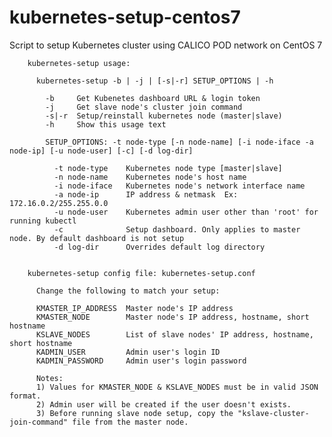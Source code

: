# kubernetes-setup-centos7
Script to setup Kubernetes cluster using CALICO POD network on CentOS 7 


        kubernetes-setup usage:
         
          kubernetes-setup -b | -j | [-s|-r] SETUP_OPTIONS | -h
         
            -b     Get Kubenetes dashboard URL & login token
            -j     Get slave node's cluster join command
            -s|-r  Setup/reinstall kubernetes node (master|slave)
            -h     Show this usage text
         
            SETUP_OPTIONS: -t node-type [-n node-name] [-i node-iface -a node-ip] [-u node-user] [-c] [-d log-dir]
         
              -t node-type    Kubernetes node type [master|slave]
              -n node-name    Kubernetes node's host name
              -i node-iface   Kubernetes node's network interface name
              -a node-ip      IP address & netmask  Ex:  172.16.0.2/255.255.0.0
              -u node-user    Kubernetes admin user other than 'root' for running kubectl
              -c              Setup dashboard. Only applies to master node. By default dashboard is not setup
              -d log-dir      Overrides default log directory 
         

        kubernetes-setup config file: kubernetes-setup.conf
         
          Change the following to match your setup:

          KMASTER_IP_ADDRESS  Master node's IP address
          KMASTER_NODE        Master node's IP address, hostname, short hostname
          KSLAVE_NODES        List of slave nodes' IP address, hostname, short hostname
          KADMIN_USER         Admin user's login ID
          KADMIN_PASSWORD     Admin user's login password

          Notes: 
          1) Values for KMASTER_NODE & KSLAVE_NODES must be in valid JSON format.
          2) Admin user will be created if the user doesn't exists.
          3) Before running slave node setup, copy the "kslave-cluster-join-command" file from the master node.
 
